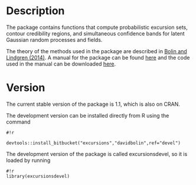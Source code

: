 # Description #
The package contains functions that compute probabilistic excursion sets, contour credibility regions, and simultaneous confidence bands for latent Gaussian random processes and fields. 

The theory of the methods used in the package are described in [Bolin and Lindgren (2014)](http://onlinelibrary.wiley.com/doi/10.1111/rssb.12055/abstract). A manual for the package can be found [here](http://www.math.chalmers.se/~bodavid/software/excursions/excursions_manual.pdf) and the code used in the manual can be downloaded [here](http://www.math.chalmers.se/~bodavid/software/excursions/code.zip).

# Version #
The current stable version of the package is 1.1, which is also on CRAN. 

The development version can be installed directly from R using the command 
```
#!r

devtools::install_bitbucket("excursions","davidbolin",ref="devel")
```
The development version of the package is called excursionsdevel, so it is loaded by running

```
#!r
library(excursionsdevel)
```

